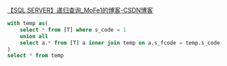 

[【SQL SERVER】递归查询_MoFe1的博客-CSDN博客](https://blog.csdn.net/MoFe1/article/details/124429245)

```sql
with temp as(
	select * from [T] where s_code = 1
    union all
    select a.* from [T] a inner join temp on a.s_fcode = temp.s_code
)
select * from temp
```
